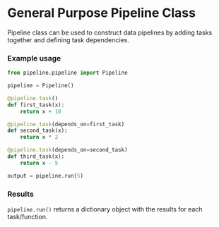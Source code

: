 # General Purpose Pipeline Class
Pipeline class can be used to construct data pipelines by adding tasks together and defining task dependencies.   

### Example usage
```python
from pipeline.pipeline import Pipeline

pipeline = Pipeline()

@pipeline.task()
def first_task(x):
    return x + 10

@pipeline.task(depends_on=first_task)
def second_task(x):
    return x * 2

@pipeline.task(depends_on=second_task)
def third_task(x):
    return x - 5

output = pipeline.run(5)
```

### Results
`pipeline.run()` returns a dictionary object with the results for each task/function.
